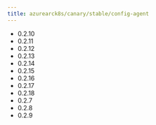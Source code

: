 ```yaml
---
title: azurearck8s/canary/stable/config-agent
---
```

- 0.2.10
- 0.2.11
- 0.2.12
- 0.2.13
- 0.2.14
- 0.2.15
- 0.2.16
- 0.2.17
- 0.2.18
- 0.2.7
- 0.2.8
- 0.2.9
